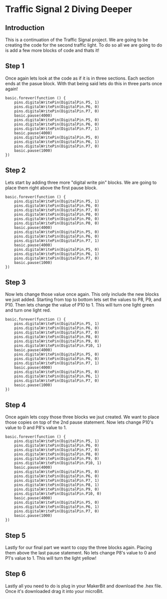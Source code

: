 # Traffic Signal 2 Diving Deeper

## Introduction 

This is a continuation of the Traffic Signal project. We are going to be creating the code for the second traffic light. To do so all we are going to do is add a few more blocks of code and thats it!

## Step 1 

Once again lets look at the code as if it is in three sections. Each section ends at the pasue block. With that being said lets do this in three parts once again!

```blocks
basic.forever(function () {
    pins.digitalWritePin(DigitalPin.P5, 1)
    pins.digitalWritePin(DigitalPin.P6, 0)
    pins.digitalWritePin(DigitalPin.P7, 0)
    basic.pause(4000)
    pins.digitalWritePin(DigitalPin.P5, 0)
    pins.digitalWritePin(DigitalPin.P6, 0)
    pins.digitalWritePin(DigitalPin.P7, 1)
    basic.pause(4000)
    pins.digitalWritePin(DigitalPin.P5, 0)
    pins.digitalWritePin(DigitalPin.P6, 1)
    pins.digitalWritePin(DigitalPin.P7, 0)
    basic.pause(1000)
})

```

## Step 2

Lets start by adding three more "digital write pin" blocks. We are going to place them right above the first pause block.

```blocks
basic.forever(function () {
    pins.digitalWritePin(DigitalPin.P5, 1)
    pins.digitalWritePin(DigitalPin.P6, 0)
    pins.digitalWritePin(DigitalPin.P7, 0)
    pins.digitalWritePin(DigitalPin.P0, 0)
    pins.digitalWritePin(DigitalPin.P0, 0)
    pins.digitalWritePin(DigitalPin.P0, 0)
    basic.pause(4000)
    pins.digitalWritePin(DigitalPin.P5, 0)
    pins.digitalWritePin(DigitalPin.P6, 0)
    pins.digitalWritePin(DigitalPin.P7, 1)
    basic.pause(4000)
    pins.digitalWritePin(DigitalPin.P5, 0)
    pins.digitalWritePin(DigitalPin.P6, 1)
    pins.digitalWritePin(DigitalPin.P7, 0)
    basic.pause(1000)
})
```

## Step 3 

Now lets change those value once again. This only include the new blocks we just added. Starting from top to bottom lets set the values to P8, P9, and P10. Then lets change the value of P10 to 1. This will turn one light green and turn one light red. 

```blocks
basic.forever(function () {
    pins.digitalWritePin(DigitalPin.P5, 1)
    pins.digitalWritePin(DigitalPin.P6, 0)
    pins.digitalWritePin(DigitalPin.P7, 0)
    pins.digitalWritePin(DigitalPin.P8, 0)
    pins.digitalWritePin(DigitalPin.P9, 0)
    pins.digitalWritePin(DigitalPin.P10, 1)
    basic.pause(4000)
    pins.digitalWritePin(DigitalPin.P5, 0)
    pins.digitalWritePin(DigitalPin.P6, 0)
    pins.digitalWritePin(DigitalPin.P7, 1)
    basic.pause(4000)
    pins.digitalWritePin(DigitalPin.P5, 0)
    pins.digitalWritePin(DigitalPin.P6, 1)
    pins.digitalWritePin(DigitalPin.P7, 0)
    basic.pause(1000)
})
```

## Step 4 

Once again lets copy those three blocks we jsut created. We want to place those copies on top of the 2nd pause statement. Now lets change P10's value to 0 and P8's value to 1. 

```blocks
basic.forever(function () {
    pins.digitalWritePin(DigitalPin.P5, 1)
    pins.digitalWritePin(DigitalPin.P6, 0)
    pins.digitalWritePin(DigitalPin.P7, 0)
    pins.digitalWritePin(DigitalPin.P8, 0)
    pins.digitalWritePin(DigitalPin.P9, 0)
    pins.digitalWritePin(DigitalPin.P10, 1)
    basic.pause(4000)
    pins.digitalWritePin(DigitalPin.P5, 0)
    pins.digitalWritePin(DigitalPin.P6, 0)
    pins.digitalWritePin(DigitalPin.P7, 1)
    pins.digitalWritePin(DigitalPin.P8, 1)
    pins.digitalWritePin(DigitalPin.P9, 0)
    pins.digitalWritePin(DigitalPin.P10, 0)
    basic.pause(4000)
    pins.digitalWritePin(DigitalPin.P5, 0)
    pins.digitalWritePin(DigitalPin.P6, 1)
    pins.digitalWritePin(DigitalPin.P7, 0)
    basic.pause(1000)
})
```

## Step 5

Lastly for our final part we want to copy the three blocks again. Placing them above the last pause statement. No lets change P8's value to 0 and P1's value to 1. This will turn the light yellow!

## Step 6 

Lastly all you need to do is plug in your MakerBit and download the .hex file. Once it's downloaded drag it into your microBit.





